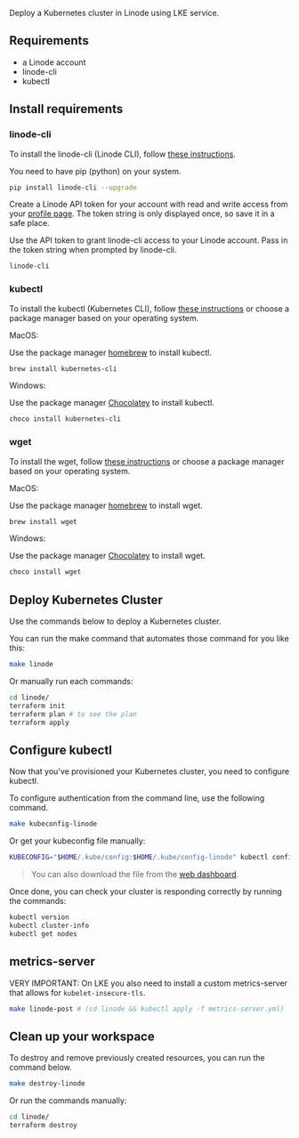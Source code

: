 Deploy a Kubernetes cluster in Linode using LKE service.

## Requirements

* a Linode account
* linode-cli
* kubectl

## Install requirements

### linode-cli

To install the linode-cli (Linode CLI), follow [these instructions](https://github.com/linode/linode-cli#installation).

You need to have pip (python) on your system.

```bash
pip install linode-cli --upgrade
```

Create a Linode API token for your account with read and write access from your [profile page](https://cloud.linode.com/profile/tokens).
The token string is only displayed once, so save it in a safe place.

Use the API token to grant linode-cli access to your Linode account.
Pass in the token string when prompted by linode-cli.

```bash
linode-cli
```

### kubectl

To install the kubectl (Kubernetes CLI), follow [these instructions](https://kubernetes.io/docs/tasks/tools/install-kubectl/)
or choose a package manager based on your operating system.

MacOS:

Use the package manager [homebrew](https://formulae.brew.sh/) to install kubectl.

```bash
brew install kubernetes-cli
```

Windows:

Use the package manager [Chocolatey](https://chocolatey.org/) to install kubectl.

```bash
choco install kubernetes-cli
```

### wget

To install the wget, follow [these instructions](https://www.gnu.org/software/wget/) or choose a package manager based on your operating system.

MacOS:

Use the package manager [homebrew](https://formulae.brew.sh/) to install wget.

```bash
brew install wget
```

Windows:

Use the package manager [Chocolatey](https://chocolatey.org/) to install wget.

```bash
choco install wget
```

## Deploy Kubernetes Cluster

Use the commands below to deploy a Kubernetes cluster.

You can run the make command that automates those command for you like this:

```bash
make linode
```

Or manually run each commands:

```bash
cd linode/
terraform init
terraform plan # to see the plan
terraform apply
```

## Configure kubectl

Now that you've provisioned your Kubernetes cluster, you need to configure kubectl.

To configure authentication from the command line, use the following command.

```bash
make kubeconfig-linode
```

Or get your kubeconfig file manually:

```bash
KUBECONFIG="$HOME/.kube/config:$HOME/.kube/config-linode" kubectl config view --flatten > "$HOME/.kube/tmpcfg" && mv -f "$HOME/.kube/tmpcfg" "$HOME/.kube/config" && kubectl config use-context $(kubectl config current-context --kubeconfig="$HOME/.kube/config-linode")
```

> You can also download the file from the [web dashboard](https://cloud.linode.com/kubernetes/clusters).

Once done, you can check your cluster is responding correctly by running the commands:

```bash
kubectl version
kubectl cluster-info
kubectl get nodes
```

## metrics-server

VERY IMPORTANT: On LKE you also need to install a custom metrics-server that allows for `kubelet-insecure-tls`.

```bash
make linode-post # (cd linode && kubectl apply -f metrics-server.yml)
```

## Clean up your workspace

To destroy and remove previously created resources, you can run the command below.

```bash
make destroy-linode
```

Or run the commands manually:

```bash
cd linode/
terraform destroy
```
